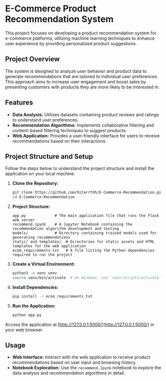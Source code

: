 # E-Commerce Product Recommendation System

This project focuses on developing a product recommendation system for e-commerce platforms, utilizing machine learning techniques to enhance user experience by providing personalized product suggestions.

## Project Overview

The system is designed to analyze user behavior and product data to generate recommendations that are tailored to individual user preferences. This approach aims to increase user engagement and boost sales by presenting customers with products they are more likely to be interested in.

## Features

- **Data Analysis:** Utilizes datasets containing product reviews and ratings to understand user preferences.
- **Recommendation Algorithms:** Implements collaborative filtering and content-based filtering techniques to suggest products.
- **Web Application:** Provides a user-friendly interface for users to receive recommendations based on their interactions.

## Project Structure and Setup

Follow the steps below to understand the project structure and install the application on your local machine.

1. **Clone the Repository:**
   ```bash
   git clone https://github.com/hitarrthh/E-Commerce-Recommendation.git
   cd E-Commerce-Recommendation
   ```

2. **Project Structure:**
   ```
   app.py             # The main application file that runs the Flask web server
   recommend.ipynb    # A Jupyter Notebook containing the recommendation algorithm development and testing
   models/            # Directory containing trained models used for generating recommendations
   static/ and templates/  # Directories for static assets and HTML templates for the web application
   ecom_requirements.txt   # A file listing the Python dependencies required to run the project
   ```

3. **Create a Virtual Environment:**
   ```bash
   python3 -m venv venv
   source venv/bin/activate  # On Windows, use `venv\Scripts\activate`
   ```

4. **Install Dependencies:**
   ```bash
   pip install -r ecom_requirements.txt
   ```

5. **Run the Application:**
   ```bash
   python app.py
   ```

Access the application at [http://127.0.0.1:5000/](http://127.0.0.1:5000/) in your web browser.

## Usage

- **Web Interface:** Interact with the web application to receive product recommendations based on user input and browsing history.
- **Notebook Exploration:** Use the `recommend.ipynb` notebook to explore the data analysis and recommendation algorithms in detail.



